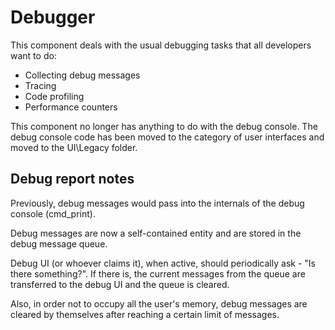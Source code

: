 # Debugger

This component deals with the usual debugging tasks that all developers want to do:

- Collecting debug messages
- Tracing
- Code profiling
- Performance counters

This component no longer has anything to do with the debug console. The debug console code has been moved to the category of user interfaces and moved to the UI\\Legacy folder.

## Debug report notes

Previously, debug messages would pass into the internals of the debug console (cmd_print).

Debug messages are now a self-contained entity and are stored in the debug message queue.

Debug UI (or whoever claims it), when active, should periodically ask - "Is there something?". If there is, the current messages from the queue are transferred to the debug UI and the queue is cleared.

Also, in order not to occupy all the user's memory, debug messages are cleared by themselves after reaching a certain limit of messages.
